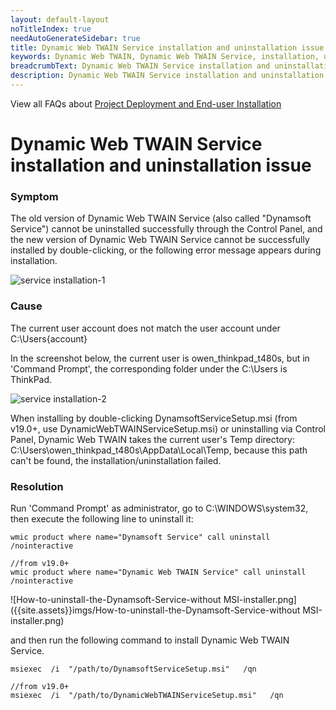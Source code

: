 ```yaml
---
layout: default-layout
noTitleIndex: true
needAutoGenerateSidebar: true
title: Dynamic Web TWAIN Service installation and uninstallation issue
keywords: Dynamic Web TWAIN, Dynamic Web TWAIN Service, installation, uninstallation
breadcrumbText: Dynamic Web TWAIN Service installation and uninstallation issue
description: Dynamic Web TWAIN Service installation and uninstallation issue
---
```


View all FAQs about [Project Deployment and End-user Installation](
https://www.dynamsoft.com/web-twain/docs/faq/#project-deployment-and-end-user-installation)

# Dynamic Web TWAIN Service installation and uninstallation issue


### Symptom

The old version of Dynamic Web TWAIN Service (also called "Dynamsoft Service") cannot be uninstalled successfully through the Control Panel, and the new version of Dynamic Web TWAIN Service cannot be successfully installed by double-clicking, or the following error message appears during installation.

![service installation-1]({{site.assets}}imgs/service-installation-1.png)

### Cause

The current user account does not match the user account under C:\Users\{account}

In the screenshot below, the current user is owen_thinkpad_t480s, but in 'Command Prompt', the corresponding folder under the C:\Users is ThinkPad.

![service installation-2]({{site.assets}}imgs/service-installation-2.png)

When installing by double-clicking DynamsoftServiceSetup.msi (from v19.0+, use DynamicWebTWAINServiceSetup.msi) or uninstalling via Control Panel, Dynamic Web TWAIN takes the current user's Temp directory:
C:\Users\owen_thinkpad_t480s\AppData\Local\Temp, because this path can't be found, the installation/uninstallation failed.

### Resolution

Run 'Command Prompt' as administrator, go to C:\WINDOWS\system32, then execute the following line to uninstall it:

``` shell
wmic product where name="Dynamsoft Service" call uninstall /nointeractive

//from v19.0+
wmic product where name="Dynamic Web TWAIN Service" call uninstall /nointeractive
```

![How-to-uninstall-the-Dynamsoft-Service-without MSI-installer.png]({{site.assets}}imgs/How-to-uninstall-the-Dynamsoft-Service-without MSI-installer.png)

and then run the following command to install Dynamic Web TWAIN Service.

``` shell
msiexec  /i  "/path/to/DynamsoftServiceSetup.msi"   /qn

//from v19.0+
msiexec  /i  "/path/to/DynamicWebTWAINServiceSetup.msi"   /qn
```
